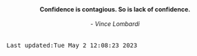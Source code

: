 
<div align="center"><b><span>Confidence is contagious. So is lack of confidence.</span></b><br><br><i> - Vince Lombardi</i></div>
<br><br><kbd>Last updated:Tue May  2 12:08:23 2023</kbd>